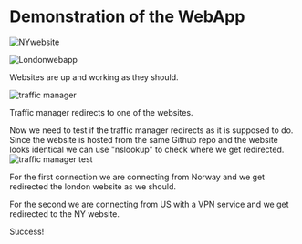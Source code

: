# Demonstration of the WebApp
![NYwebsite](https://user-images.githubusercontent.com/110972992/190180095-401a6e85-128f-4419-aa43-e46fb5487dd9.png)

![Londonwebapp](https://user-images.githubusercontent.com/110972992/190180638-8bad0a6d-ef33-4903-bde4-a77e7e376735.png)

Websites are up and working as they should.

![traffic manager](https://user-images.githubusercontent.com/110972992/190188628-06628931-f293-433f-91c1-087b0a4ddd61.png)

Traffic manager redirects to one of the websites.

Now we need to test if the traffic manager redirects as it is supposed to do. Since the website is hosted from the same Github repo and the website looks identical we can use "nslookup" to check where we get redirected.
![traffic manager test](https://user-images.githubusercontent.com/110972992/190191875-4a19c1b5-9303-4f96-bf54-2e1786ce8b3b.png)

For the first connection we are connecting from Norway and we get redirected the london website as we should.

For the second we are connecting from US with a VPN service and we get redirected to the NY website.

Success!

